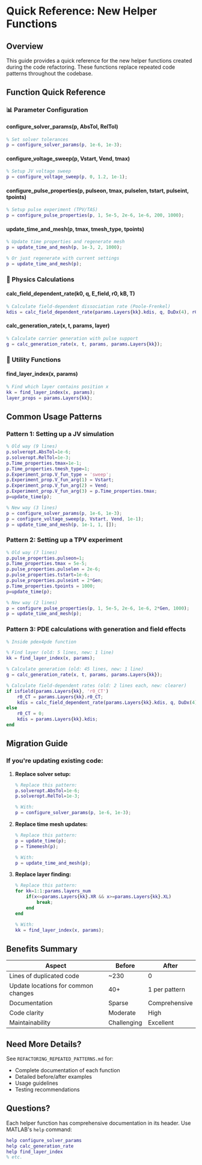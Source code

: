 # Quick Reference: New Helper Functions

## Overview
This guide provides a quick reference for the new helper functions created during the code refactoring. These functions replace repeated code patterns throughout the codebase.

## Function Quick Reference

### 📊 Parameter Configuration

#### configure_solver_params(p, AbsTol, RelTol)
```matlab
% Set solver tolerances
p = configure_solver_params(p, 1e-6, 1e-3);
```

#### configure_voltage_sweep(p, Vstart, Vend, tmax)
```matlab
% Setup JV voltage sweep
p = configure_voltage_sweep(p, 0, 1.2, 1e-1);
```

#### configure_pulse_properties(p, pulseon, tmax, pulselen, tstart, pulseint, tpoints)
```matlab
% Setup pulse experiment (TPV/TAS)
p = configure_pulse_properties(p, 1, 5e-5, 2e-6, 1e-6, 200, 1000);
```

#### update_time_and_mesh(p, tmax, tmesh_type, tpoints)
```matlab
% Update time properties and regenerate mesh
p = update_time_and_mesh(p, 1e-3, 2, 1000);

% Or just regenerate with current settings
p = update_time_and_mesh(p);
```

### 🔬 Physics Calculations

#### calc_field_dependent_rate(k0, q, E_field, r0, kB, T)
```matlab
% Calculate field-dependent dissociation rate (Poole-Frenkel)
kdis = calc_field_dependent_rate(params.Layers{kk}.kdis, q, DuDx(4), r0_CT, kB, T);
```

#### calc_generation_rate(x, t, params, layer)
```matlab
% Calculate carrier generation with pulse support
g = calc_generation_rate(x, t, params, params.Layers{kk});
```

### 🎯 Utility Functions

#### find_layer_index(x, params)
```matlab
% Find which layer contains position x
kk = find_layer_index(x, params);
layer_props = params.Layers{kk};
```

## Common Usage Patterns

### Pattern 1: Setting up a JV simulation
```matlab
% Old way (9 lines)
p.solveropt.AbsTol=1e-6;
p.solveropt.RelTol=1e-3;
p.Time_properties.tmax=1e-1;
p.Time_properties.tmesh_type=1;
p.Experiment_prop.V_fun_type = 'sweep';
p.Experiment_prop.V_fun_arg(1) = Vstart;
p.Experiment_prop.V_fun_arg(2) = Vend;
p.Experiment_prop.V_fun_arg(3) = p.Time_properties.tmax;
p=update_time(p);

% New way (3 lines)
p = configure_solver_params(p, 1e-6, 1e-3);
p = configure_voltage_sweep(p, Vstart, Vend, 1e-1);
p = update_time_and_mesh(p, 1e-1, 1, []);
```

### Pattern 2: Setting up a TPV experiment
```matlab
% Old way (7 lines)
p.pulse_properties.pulseon=1;
p.Time_properties.tmax = 5e-5;
p.pulse_properties.pulselen = 2e-6;
p.pulse_properties.tstart=1e-6;
p.pulse_properties.pulseint = 2*Gen;
p.Time_properties.tpoints = 1000;
p=update_time(p);

% New way (2 lines)
p = configure_pulse_properties(p, 1, 5e-5, 2e-6, 1e-6, 2*Gen, 1000);
p = update_time_and_mesh(p);
```

### Pattern 3: PDE calculations with generation and field effects
```matlab
% Inside pdex4pde function

% Find layer (old: 5 lines, new: 1 line)
kk = find_layer_index(x, params);

% Calculate generation (old: 45 lines, new: 1 line)
g = calc_generation_rate(x, t, params, params.Layers{kk});

% Calculate field-dependent rates (old: 2 lines each, new: clearer)
if isfield(params.Layers{kk}, 'r0_CT')
    r0_CT = params.Layers{kk}.r0_CT;
    kdis = calc_field_dependent_rate(params.Layers{kk}.kdis, q, DuDx(4), r0_CT, kB, T);
else
    r0_CT = 0;
    kdis = params.Layers{kk}.kdis;
end
```

## Migration Guide

### If you're updating existing code:

1. **Replace solver setup:**
   ```matlab
   % Replace this pattern:
   p.solveropt.AbsTol=1e-6;
   p.solveropt.RelTol=1e-3;
   
   % With:
   p = configure_solver_params(p, 1e-6, 1e-3);
   ```

2. **Replace time mesh updates:**
   ```matlab
   % Replace this pattern:
   p = update_time(p);
   p = Timemesh(p);
   
   % With:
   p = update_time_and_mesh(p);
   ```

3. **Replace layer finding:**
   ```matlab
   % Replace this pattern:
   for kk=1:1:params.layers_num
       if(x<=params.Layers{kk}.XR && x>=params.Layers{kk}.XL)
           break;
       end
   end
   
   % With:
   kk = find_layer_index(x, params);
   ```

## Benefits Summary

| Aspect | Before | After |
|--------|--------|-------|
| Lines of duplicated code | ~230 | 0 |
| Update locations for common changes | 40+ | 1 per pattern |
| Documentation | Sparse | Comprehensive |
| Code clarity | Moderate | High |
| Maintainability | Challenging | Excellent |

## Need More Details?

See `REFACTORING_REPEATED_PATTERNS.md` for:
- Complete documentation of each function
- Detailed before/after examples
- Usage guidelines
- Testing recommendations

## Questions?

Each helper function has comprehensive documentation in its header. Use MATLAB's `help` command:
```matlab
help configure_solver_params
help calc_generation_rate
help find_layer_index
% etc.
```
